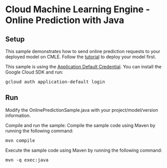 # Cloud Machine Learning Engine - Online Prediction with Java

## Setup
This sample demonstrates how to send online prediction requests to your deployed 
model on CMLE. 
Follow the [tutorial](https://cloud.google.com/ml-engine/docs/how-tos/deploying-models)
to deploy your model first.

This sample is using the [Application Default Credential](https://developers.google.com/identity/protocols/application-default-credentials). You can install the Google Cloud SDK and run:
<pre>gcloud auth application-default login</pre>

## Run
Modify the OnlinePredictionSample.java with your project/model/version information.

Compile and run the sample:
  Compile the sample code using Maven by running the following command:
  <pre>mvn compile</pre>
  Execute the sample code using Maven by running the following command:
  <pre>mvn -q exec:java</pre>
